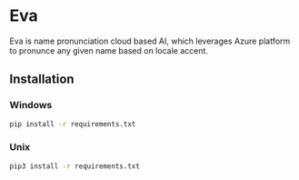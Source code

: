 # Eva
Eva is name pronunciation cloud based AI, which leverages Azure platform to pronunce any given name based on locale accent.

## Installation
### Windows
```sh
pip install -r requirements.txt
```

### Unix
```sh
pip3 install -r requirements.txt
```